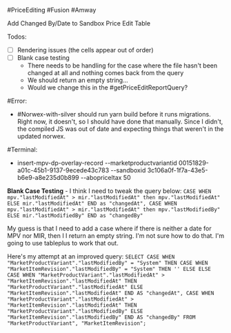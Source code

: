 #PriceEditing #Fusion #Amway

Add Changed By/Date to Sandbox Price Edit Table

Todos: 
 - [ ] Rendering issues (the cells appear out of order)
 - [ ] Blank case testing
	 - There needs to be handling for the case where the file hasn't been changed at all and nothing comes back from the query
	 - We should return an empty string...
	 - Would we change this in the #getPriceEditReportQuery?

#Error: 

- #Norwex-with-silver should run yarn build before it runs migrations. Right now, it doesn't, so I should have done that manually. Since I didn't, the compiled JS was out of date and expecting things that weren't in the updated norwex.

#Terminal:

- insert-mpv-dp-overlay-record --marketproductvariantid 00151829-a01c-45b1-9137-9ecede43c783 --sandboxid 3c106a0f-1f7a-43e5-b6e9-a8e235d0b899 --abopriceltax 50


**Blank Case Testing**
	- I think I need to tweak the query below: 
		```
		 CASE
           WHEN mpv."lastModifiedAt" > mir."lastModifiedAt" then mpv."lastModifiedAt"
	         ELSE mir."lastModifiedAt"
          END as "changedAt",
          CASE
           WHEN mpv."lastModifiedAt" > mir."lastModifiedAt" then mpv."lastModifiedBy"
	         ELSE mir."lastModifiedBy"
		      END as "changedBy" 
			  ```
			  
My guess is that I need to add a case where if there is neither a date for MPV nor MIR, then I I return an empty string. I'm not sure how to do that. I'm going to use tableplus to work that out.

Here's my attempt at an improved query: `SELECT
	CASE WHEN "MarketProductVariant"."lastModifiedBy" = "System" THEN
		CASE WHEN "MarketItemRevision"."lastModifiedBy" = "System" THEN
			''
		ELSE
		ELSE
			CASE WHEN "MarketProductVariant"."lastModifiedAt" > "MarketItemRevision"."lastModifiedAt" THEN
				"MarketProductVariant"."lastModifiedAt"
			ELSE
				"MarketItemRevision"."lastModifiedAt"
			END AS "changedAt",
			CASE WHEN "MarketProductVariant"."lastModifiedAt" > "MarketItemRevision"."lastModifiedAt" THEN
				"MarketProductVariant"."lastModifiedBy"
			ELSE
				"MarketItemRevision"."lastModifiedBy"
			END AS "changedBy"
		FROM
			"MarketProductVariant",
			"MarketItemRevision"; `